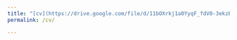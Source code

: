 ```yaml
---
title: "[cv](https://drive.google.com/file/d/11bOXrkj1a0YyqF_fdV0-3ekzB3LTXP6K/view?usp=sharing)"
permalink: /cv/

---
```


